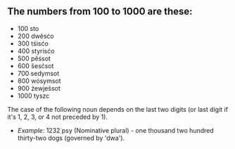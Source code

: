 ## The numbers from 100 to 1000 are these:

*   100 sto
*   200 dwěsćo
*   300 tśisćo
*   400 styrisćo
*   500 pěśsot
*   600 šesćsot
*   700 sedymsot
*   800 wósymsot
*   900 źewjeśsot
*   1000 tyszc

The case of the following noun depends on the last two digits (or last digit if it's 1, 2, 3, or 4 not preceded by 1).

*   _Example:_ 1232 psy (Nominative plural) - one thousand two hundred thirty-two dogs (governed by 'dwa').